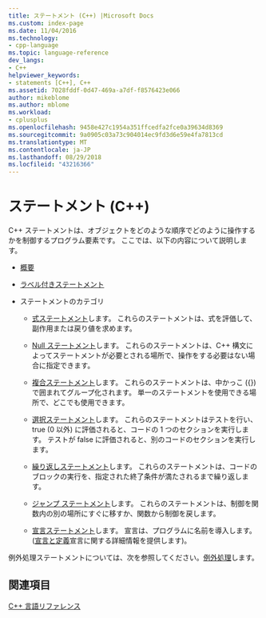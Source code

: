 ```yaml
---
title: ステートメント (C++) |Microsoft Docs
ms.custom: index-page
ms.date: 11/04/2016
ms.technology:
- cpp-language
ms.topic: language-reference
dev_langs:
- C++
helpviewer_keywords:
- statements [C++], C++
ms.assetid: 7028fddf-0d47-469a-a7df-f8576423e066
author: mikeblome
ms.author: mblome
ms.workload:
- cplusplus
ms.openlocfilehash: 9458e427c1954a351ffcedfa2fce0a39634d8369
ms.sourcegitcommit: 9a0905c03a73c904014ec9fd3d6e59e4fa7813cd
ms.translationtype: MT
ms.contentlocale: ja-JP
ms.lasthandoff: 08/29/2018
ms.locfileid: "43216366"
---
```

# <a name="statements-c"></a>ステートメント (C++)
C++ ステートメントは、オブジェクトをどのような順序でどのように操作するかを制御するプログラム要素です。 ここでは、以下の内容について説明します。  
  
-   [概要](../cpp/overview-of-cpp-statements.md)  
  
-   [ラベル付きステートメント](../cpp/labeled-statements.md)  
  
-   ステートメントのカテゴリ  
  
    -   [式ステートメント](../cpp/expression-statement.md)します。 これらのステートメントは、式を評価して、副作用または戻り値を求めます。  
  
    -   [Null ステートメント](../cpp/null-statement.md)します。 これらのステートメントは、C++ 構文によってステートメントが必要とされる場所で、操作をする必要はない場合に指定できます。  
  
    -   [複合ステートメント](../cpp/compound-statements-blocks.md)します。 これらのステートメントは、中かっこ ({}) で囲まれてグループ化されます。 単一のステートメントを使用できる場所で、どこでも使用できます。  
  
    -   [選択ステートメント](../cpp/selection-statements-cpp.md)します。 これらのステートメントはテストを行い、true (0 以外) に評価されると、コードの 1 つのセクションを実行します。 テストが false に評価されると、別のコードのセクションを実行します。  
  
    -   [繰り返しステートメント](../cpp/iteration-statements-cpp.md)します。 これらのステートメントは、コードのブロックの実行を、指定された終了条件が満たされるまで繰り返します。  
  
    -   [ジャンプ ステートメント](../cpp/jump-statements-cpp.md)します。 これらのステートメントは、制御を関数内の別の場所にすぐに移すか、関数から制御を戻します。  
  
    -   [宣言ステートメント](https://msdn.microsoft.com/14538558-356f-450e-9e1e-3cd62ba952b9)します。 宣言は、プログラムに名前を導入します。 ([宣言と定義](declarations-and-definitions-cpp.md)宣言に関する詳細情報を提供します)。  
  
 例外処理ステートメントについては、次を参照してください。[例外処理](../cpp/exception-handling-in-visual-cpp.md)します。  
  
## <a name="see-also"></a>関連項目  
 [C++ 言語リファレンス](../cpp/cpp-language-reference.md)